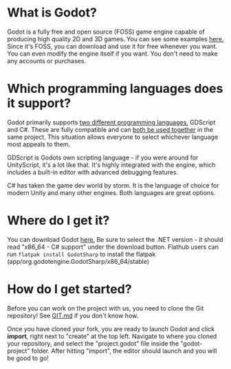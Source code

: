 # What is Godot?

Godot is a fully free and open source (FOSS) game engine capable of producing high quality 2D and 3D games. You can see some examples [here.](https://godotengine.org/showcase/) Since it's FOSS, you can download and use it for free whenever you want. You can even modify the engine itself if you want. You don't need to make any accounts or purchases. 

# Which programming languages does it support?

Godot primarily supports [two different programming languages.](https://docs.godotengine.org/en/stable/getting_started/step_by_step/scripting_languages.html) GDScript and C#. These are fully compatible and can [both be used together](https://docs.godotengine.org/en/stable/tutorials/scripting/cross_language_scripting.html) in the same project. This situation allows everyone to select whichever language most appeals to them.

GDScript is Godots own scripting language - if you were around for UnityScript, it's a lot like that. It's highly integrated with the engine, which includes a built-in editor with advanced debugging features.

C# has taken the game dev world by storm. It is the language of choice for modern Unity and many other engines. Both languages are great options.

# Where do I get it?

You can download Godot [here.](https://godotengine.org/download/windows/) Be sure to select the .NET version - it should read "x86_64 - C# support" under the download button. Flathub users can run `flatpak install GodotSharp` to install the flatpak (app/org.godotengine.GodotSharp/x86_64/stable)

# How do I get started?

Before you can work on the project with us, you need to clone the Git repository! See [GIT.md](https://github.com/zorafly/TAGameOff2025/blob/main/GIT.md) if you don't know how.

Once you have cloned your fork, you are ready to launch Godot and click **import**, right next to "create" at the top left. Navigate to where you cloned your repository, and select the "project.godot" file inside the "godot-project" folder. After hitting "import", the editor should launch and you will be good to go!

